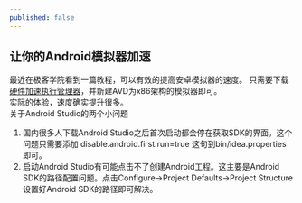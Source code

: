 ```yaml
---
published: false
---
```


## 让你的Android模拟器加速
最近在极客学院看到一篇教程，可以有效的提高安卓模拟器的速度。
只需要下载 [硬件加速执行管理器](https://software.intel.com/zh-cn/android)，并新建AVD为x86架构的模拟器即可。
<br/>
实际的体验，速度确实提升很多。
<br/>
关于Android Studio的两个小问题
1. 国内很多人下载Android Studio之后首次启动都会停在获取SDK的界面。这个问题只需要添加
	disable.android.first.run=true
这句到bin/idea.properties 即可。
2. 启动Android Studio有可能点击不了创建Android工程。这主要是Android SDK的路径配置问题。点击Configure->Project Defaults->Project Structure 设置好Android SDK的路径即可解决。





